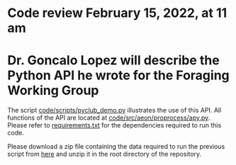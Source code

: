 # Code review February 15, 2022, at 11 am
# Dr. Goncalo Lopez will describe the Python API he wrote for the Foraging Working Group

The script [code/scripts/pyclub_demo.py](pyclub_demo.py) illustrates the use of this API. All functions of the API are located at [code/src/aeon/proprocess/apy.py](apy.py). Please refer to [requirements.txt](requirements.txt) for the dependencies required to run this code.

Please download a zip file containing the data required to run the previous script from [here](http://www.gatsby.ucl.ac.uk/~rapela/pyclub021522/data.zip) and unzip it in the root directory of the repository.

